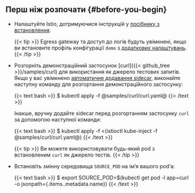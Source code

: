 ---
---
## Перш ніж розпочати {#before-you-begin}

* Налаштуйте Istio, дотримуючися інструкцій у [посібнику з встановлення](/docs/setup/).

    {{< tip >}}
    Egress gateway та доступ до логів будуть увімкнені, якщо ви встановите профіль конфігурації `demo` з [додаткових налаштувань](/docs/setup/additional-setup/config-profiles/).
    {{< /tip >}}

* Розгорніть демонстраційний застосунок [curl]({{< github_tree >}}/samples/curl) для використання як джерело тестових запитів. Якщо у вас увімкнено [автоматичне додавання sidecar](/docs/setup/additional-setup/sidecar-injection/#automatic-sidecar-injection), виконайте наступну команду для розгортання демонстраційного застосунку:

    {{< text bash >}}
    $ kubectl apply -f @samples/curl/curl.yaml@
    {{< /text >}}

    Інакше, вручну додайте sidecar перед розгортанням застосунку `curl` за допомогою наступної команди:

    {{< text bash >}}
    $ kubectl apply -f <(istioctl kube-inject -f @samples/curl/curl.yaml@)
    {{< /text >}}

    {{< tip >}}
    Ви можете використовувати будь-який pod з встановленим `curl` як джерело тестів.
    {{< /tip >}}

* Встановіть змінну середовища `SOURCE_POD` на імʼя вашого podʼа:

    {{< text bash >}}
    $ export SOURCE_POD=$(kubectl get pod -l app=curl -o jsonpath={.items..metadata.name})
    {{< /text >}}
